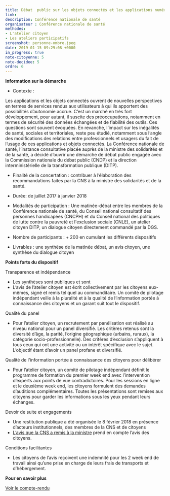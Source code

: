 ```yaml
---
title: Débat  public sur les objets connectés et les applications numériques en santé
link: 
description: Conférence nationale de santé
organisateur : Conférence nationale de santé
methodes:
- L'atelier citoyen
- Les ateliers participatifs
screenshot: personne-ombre.jpeg
date: 2019-01-15 09:29:08 +0000
in_progress: true
note-citoyenne: 5
note-decidee: 5
ordre: 6
---
```


**Information sur la démarche**

* Contexte : 

Les applications et les objets connectés ouvrent de nouvelles perspectives en termes de services rendus aux utilisateurs à qui ils apportent des possibilités d’autonomie accrue. C’est un marché en très fort développement, pour autant, il suscite des préoccupations, notamment en termes de sécurité des données échangées et de fiabilité des outils. Ces questions sont souvent évoquées. En revanche, l’impact sur les inégalités de santé, sociales et territoriales, reste peu étudié, notamment sous l’angle des modifications des relations entre professionnels et usagers du fait de l’usage de ces applications et objets connectés.
La Conférence nationale de santé, l’instance consultative placée auprès de la ministre des solidarités et de la santé, a décidé d’ouvrir une démarche de débat public engagée avec la Commission nationale du débat public (CNDP) et la direction interministérielle de la transformation publique (DITP).

* Finalité de la concertation : contribuer à l’élaboration des recommandations faites par la CNS à la ministre des solidarités et de la santé. 

* Durée: de juillet 2017 à janvier 2018

* Modalités de participation : Une matinée-débat  entre les membres de la Conférence nationale de santé, du Conseil national consultatif des personnes handicapées (CNCPH) et du Conseil national des politiques de lutte contre la pauvreté et l'exclusion sociale (CNLE), un atelier citoyen DITP, un  dialogue citoyen directement commandé par la DGS.

* Nombre de participants : + 200 en cumulant les différents dispositifs

* Livrables : une synthèse de la matinée débat, un avis citoyen, une synthèse du dialogue citoyen

**Points forts du dispositif**

Transparence et indépendance
* Les synthèses sont publiques et sont <a href="https://solidarites-sante.gouv.fr/ministere/acteurs/instances-rattachees/conference-nationale-de-sante/debats-publics-et-seminaire/en ligne sur le site de la CNS"></a>
* L’avis de l’atelier citoyen est écrit collectivement par les citoyens eux-mêmes, signé et remis tel quel au commanditaire. Un comité de pilotage indépendant veille à la pluralité et à la qualité de l’information portée à connaissance des citoyens et un garant suit tout le dispositif.

Qualité du panel
* Pour l’atelier citoyen, un recrutement par panélisation est réalisé au niveau national pour un panel diversifié. Les critères retenus sont la diversité d’âge, la parité, l’origine géographique (urbains, ruraux), la catégorie socio-professionnelle). Des critères d’exclusion s’appliquent à tous ceux qui ont une activité ou un intérêt spécifique avec le sujet. L’objectif étant d’avoir un panel profane et diversifié.

Qualité de l'information portée à connaissance des citoyens pour délibérer
* Pour l’atelier citoyen, un comité de pilotage indépendant définit le programme de formation du premier week end avec l’intervention d’experts aux points de vue contradictoires. Pour les sessions en ligne et le deuxième week end, les citoyens formulent des demandes d’auditions complémentaires. Toutes les présentations sont remises aux citoyens pour garder les informations sous les yeux pendant leurs échanges. 

Devoir de suite et engagements 
* Une restitution publique a été organisée le 8 février 2018 en présence d’acteurs institutionnels, des membres de la CNS et de citoyens
* <a href="https://solidarites-sante.gouv.fr/ministere/acteurs/instances-rattachees/conference-nationale-de-sante/avis-et-recommandations/mandature-2015-2019-les-avis-voeux-et-rapport-adoptes/article/faire-en-sorte-que-les-applications-et-objets-connectes-en-sante-beneficient-a">L’avis que la CNS a remis à la ministre</a> prend en compte l’avis des citoyens.

Conditions facilitantes 
* Les citoyens de l’avis reçoivent une indemnité pour les 2 week end de travail ainsi qu’une prise en charge de leurs frais de transports et d’hébergement. 

**Pour en savoir plus**

<a href="https://solidarites-sante.gouv.fr/ministere/acteurs/instances-rattachees/conference-nationale-de-sante/debats-publics-et-seminaire/">Voir le compte-rendu</a>